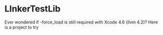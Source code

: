 LInkerTestLib
=============

Ever wondered if -force_load is still required with Xcode 4.6 (llvm 4.2)? Here is a project to try